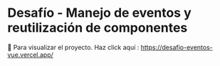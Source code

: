 # Desafío - Manejo de eventos y reutilización de componentes

📍 Para visualizar el proyecto.
Haz click aquí : https://desafio-eventos-vue.vercel.app/
